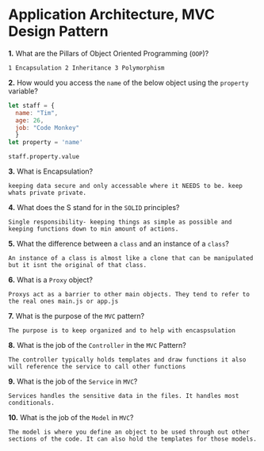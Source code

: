 # Application Architecture, MVC Design Pattern

**1.** What are the Pillars of Object Oriented Programming (`OOP`)?
<!-- enter you answer in the space below -->
```
1 Encapsulation 2 Inheritance 3 Polymorphism 
```
**2.** How would you access the `name` of the below object using the `property` variable?
```js
let staff = {
  name: "Tim",
  age: 26,
  job: "Code Monkey"
  }
let property = 'name'
```
<!-- enter you answer in the space below -->
```
staff.property.value
```
**3.** What is Encapsulation?
<!-- enter you answer in the space below -->
```
keeping data secure and only accessable where it NEEDS to be. keep whats private private.

```
**4.** What does the S stand for in the `SOLID` principles?
<!-- enter you answer in the space below -->
```
Single responsibility- keeping things as simple as possible and keeping functions down to min amount of actions.
```
**5.** What the difference between a `class` and an instance of a `class`?
<!-- enter you answer in the space below -->
```
An instance of a class is almost like a clone that can be manipulated but it isnt the original of that class.
```
**6.** What is a `Proxy` object?
<!-- enter you answer in the space below -->
```
Proxys act as a barrier to other main objects. They tend to refer to the real ones main.js or app.js
```

**7.** What is the purpose of the `MVC` pattern?
<!-- enter you answer in the space below -->
```
The purpose is to keep organized and to help with encaspsulation
```
**8.** What is the job of the `Controller` in the `MVC` Pattern?
<!-- enter you answer in the space below -->
```
The controller typically holds templates and draw functions it also will reference the service to call other functions
```

**9.** What is the job of the `Service` in `MVC`?
<!-- enter you answer in the space below -->
```
Services handles the sensitive data in the files. It handles most conditionals.

```
**10.** What is the job of the `Model` in `MVC`?
<!-- enter you answer in the space below -->
```
The model is where you define an object to be used through out other sections of the code. It can also hold the templates for those models.
```

